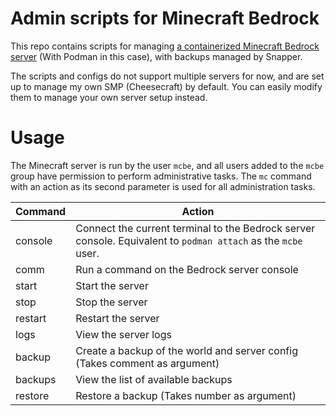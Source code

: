 # Admin scripts for Minecraft Bedrock

This repo contains scripts for managing [a containerized Minecraft Bedrock server](https://github.com/itzg/docker-minecraft-bedrock-server/actions) (With Podman in this case), with backups managed by Snapper.

The scripts and configs do not support multiple servers for now, and are set up to manage my own SMP (Cheesecraft) by default. You can easily modify them to manage your own server setup instead.

# Usage

The Minecraft server is run by the user `mcbe`, and all users added to the `mcbe` group have permission to perform administrative tasks. The `mc` command with an action as its second parameter is used for all administration tasks.

| Command | Action |
| ------- | --- |
| console | Connect the current terminal to the Bedrock server console. Equivalent to `podman attach` as the `mcbe` user. |
| comm    | Run a command on the Bedrock server console |
| start   | Start the server |
| stop    | Stop the server |
| restart | Restart the server |
| logs    | View the server logs |
| backup  | Create a backup of the world and server config (Takes comment as argument) |
| backups | View the list of available backups |
| restore | Restore a backup (Takes number as argument) |
